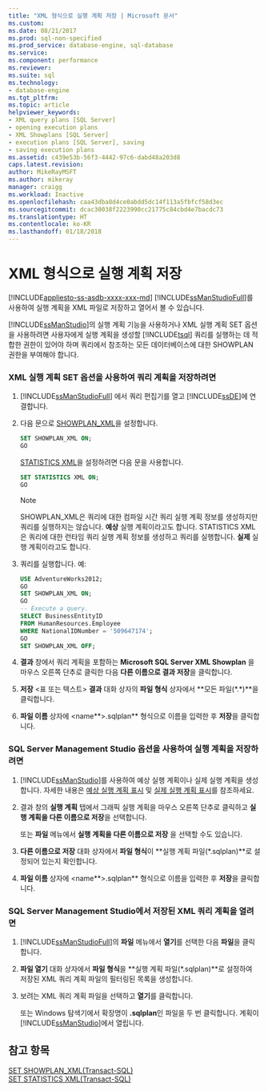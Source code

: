 ```yaml
---
title: "XML 형식으로 실행 계획 저장 | Microsoft 문서"
ms.custom: 
ms.date: 08/21/2017
ms.prod: sql-non-specified
ms.prod_service: database-engine, sql-database
ms.service: 
ms.component: performance
ms.reviewer: 
ms.suite: sql
ms.technology:
- database-engine
ms.tgt_pltfrm: 
ms.topic: article
helpviewer_keywords:
- XML query plans [SQL Server]
- opening execution plans
- XML Showplans [SQL Server]
- execution plans [SQL Server], saving
- saving execution plans
ms.assetid: c439e53b-56f3-4442-97c6-dabd48a203d8
caps.latest.revision: 
author: MikeRayMSFT
ms.author: mikeray
manager: craigg
ms.workload: Inactive
ms.openlocfilehash: caa43dba8d4ce0abdd5dc14f113a5fbfcf58d3ec
ms.sourcegitcommit: dcac30038f2223990cc21775c84cbd4e7bacdc73
ms.translationtype: HT
ms.contentlocale: ko-KR
ms.lasthandoff: 01/18/2018
---
```

# <a name="save-an-execution-plan-in-xml-format"></a>XML 형식으로 실행 계획 저장
[!INCLUDE[appliesto-ss-asdb-xxxx-xxx-md](../../includes/appliesto-ss-asdb-xxxx-xxx-md.md)] [!INCLUDE[ssManStudioFull](../../includes/ssmanstudiofull-md.md)]를 사용하여 실행 계획을 XML 파일로 저장하고 열어서 볼 수 있습니다.  
  
 [!INCLUDE[ssManStudio](../../includes/ssmanstudio-md.md)]의 실행 계획 기능을 사용하거나 XML 실행 계획 SET 옵션을 사용하려면 사용자에게 실행 계획을 생성할 [!INCLUDE[tsql](../../includes/tsql-md.md)] 쿼리를 실행하는 데 적합한 권한이 있어야 하며 쿼리에서 참조하는 모든 데이터베이스에 대한 SHOWPLAN 권한을 부여해야 합니다.  
  
### <a name="to-save-a-query-plan-by-using-the-xml-showplan-set-options"></a>XML 실행 계획 SET 옵션을 사용하여 쿼리 계획을 저장하려면  
  
1.  [!INCLUDE[ssManStudioFull](../../includes/ssmanstudiofull-md.md)] 에서 쿼리 편집기를 열고 [!INCLUDE[ssDE](../../includes/ssde-md.md)]에 연결합니다.  
  
2.  다음 문으로 [SHOWPLAN_XML](../../t-sql/statements/set-showplan-xml-transact-sql.md)을 설정합니다.  
  
    ```sql  
    SET SHOWPLAN_XML ON;  
    GO  
    ```  
  
     [STATISTICS XML](../../t-sql/statements/set-statistics-xml-transact-sql.md)을 설정하려면 다음 문을 사용합니다.  
  
    ```sql  
    SET STATISTICS XML ON;  
    GO  
    ```  
  
     > [!NOTE] 
     > SHOWPLAN_XML은 쿼리에 대한 컴파일 시간 쿼리 실행 계획 정보를 생성하지만 쿼리를 실행하지는 않습니다. **예상** 실행 계획이라고도 합니다. STATISTICS XML은 쿼리에 대한 런타임 쿼리 실행 계획 정보를 생성하고 쿼리를 실행합니다. **실제** 실행 계획이라고도 합니다.  
  
3.  쿼리를 실행합니다. 예:  
  
    ```sql  
    USE AdventureWorks2012;  
    GO  
    SET SHOWPLAN_XML ON;  
    GO  
    -- Execute a query.  
    SELECT BusinessEntityID   
    FROM HumanResources.Employee  
    WHERE NationalIDNumber = '509647174';  
    GO  
    SET SHOWPLAN_XML OFF;  
    ```  
  
4.  **결과** 창에서 쿼리 계획을 포함하는 **Microsoft SQL Server XML Showplan** 을 마우스 오른쪽 단추로 클릭한 다음 **다른 이름으로 결과 저장**을 클릭합니다.  
  
5.  **저장** \<표 또는 텍스트> **결과** 대화 상자의 **파일 형식** 상자에서 **모든 파일(\*.\*)**을 클릭합니다.  
  
6.  **파일 이름** 상자에 \<name**>.sqlplan** 형식으로 이름을 입력한 후 **저장**을 클릭합니다.  
  
### <a name="to-save-an-execution-plan-by-using-sql-server-management-studio-options"></a>SQL Server Management Studio 옵션을 사용하여 실행 계획을 저장하려면  
  
1.  [!INCLUDE[ssManStudio](../../includes/ssmanstudio-md.md)]를 사용하여 예상 실행 계획이나 실제 실행 계획을 생성합니다. 자세한 내용은 [예상 실행 계획 표시](../../relational-databases/performance/display-the-estimated-execution-plan.md) 및 [실제 실행 계획 표시](../../relational-databases/performance/display-an-actual-execution-plan.md)를 참조하세요.  
  
2.  결과 창의 **실행 계획** 탭에서 그래픽 실행 계획을 마우스 오른쪽 단추로 클릭하고 **실행 계획을 다른 이름으로 저장**을 선택합니다.  
  
     또는 **파일** 메뉴에서 **실행 계획을 다른 이름으로 저장** 을 선택할 수도 있습니다.  
  
3.  **다른 이름으로 저장** 대화 상자에서 **파일 형식**이 **실행 계획 파일(\*.sqlplan)**로 설정되어 있는지 확인합니다.  
  
4.  **파일 이름** 상자에 \<name**>.sqlplan** 형식으로 이름을 입력한 후 **저장**을 클릭합니다.  
  
### <a name="to-open-a-saved-xml-query-plan-in-sql-server-management-studio"></a>SQL Server Management Studio에서 저장된 XML 쿼리 계획을 열려면  
  
1.  [!INCLUDE[ssManStudioFull](../../includes/ssmanstudiofull-md.md)]의 **파일** 메뉴에서 **열기**를 선택한 다음 **파일**을 클릭합니다.  
  
2.  **파일 열기** 대화 상자에서 **파일 형식**을 **실행 계획 파일(\*.sqlplan)**로 설정하여 저장된 XML 쿼리 계획 파일의 필터링된 목록을 생성합니다.  
  
3.  보려는 XML 쿼리 계획 파일을 선택하고 **열기**를 클릭합니다.  
  
     또는 Windows 탐색기에서 확장명이 **.sqlplan**인 파일을 두 번 클릭합니다. 계획이 [!INCLUDE[ssManStudio](../../includes/ssmanstudio-md.md)]에서 열립니다.  
  
## <a name="see-also"></a>참고 항목  
 [SET SHOWPLAN_XML&#40;Transact-SQL&#41;](../../t-sql/statements/set-showplan-xml-transact-sql.md)   
 [SET STATISTICS XML&#40;Transact-SQL&#41;](../../t-sql/statements/set-statistics-xml-transact-sql.md)  
  
  
